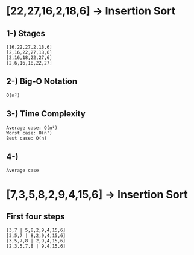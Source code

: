 # [22,27,16,2,18,6] -> Insertion Sort

## 1-) Stages
```
[16,22,27,2,18,6]
[2,16,22,27,18,6]
[2,16,18,22,27,6]
[2,6,16,18,22,27]
```

## 2-) Big-O Notation
```
O(n²)
```

## 3-) Time Complexity
```
Average case: O(n²)
Worst case: O(n²)
Best case: O(n)
```

## 4-) 
```
Average case
```

# [7,3,5,8,2,9,4,15,6] -> Insertion Sort
## First four steps
```
[3,7 | 5,8,2,9,4,15,6]
[3,5,7 | 8,2,9,4,15,6]
[3,5,7,8 | 2,9,4,15,6]
[2,3,5,7,8 | 9,4,15,6]
```
